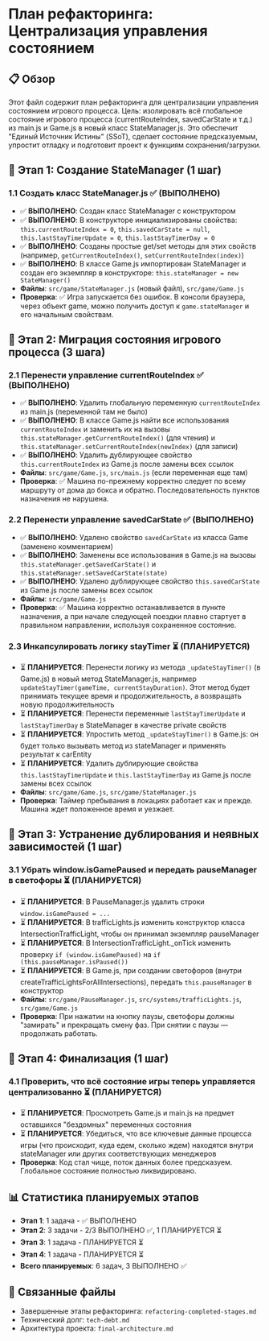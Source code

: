 # План рефакторинга: Централизация управления состоянием

## 📋 Обзор
Этот файл содержит план рефакторинга для централизации управления состоянием игрового процесса. Цель: изолировать всё глобальное состояние игрового процесса (currentRouteIndex, savedCarState и т.д.) из main.js и Game.js в новый класс StateManager.js. Это обеспечит "Единый Источник Истины" (SSoT), сделает состояние предсказуемым, упростит отладку и подготовит проект к функциям сохранения/загрузки.

## 🎯 Этап 1: Создание StateManager (1 шаг)

### 1.1 Создать класс StateManager.js ✅ (ВЫПОЛНЕНО)
- ✅ **ВЫПОЛНЕНО**: Создан класс StateManager с конструктором
- ✅ **ВЫПОЛНЕНО**: В конструкторе инициализированы свойства: `this.currentRouteIndex = 0`, `this.savedCarState = null`, `this.lastStayTimerUpdate = 0`, `this.lastStayTimerDay = 0`
- ✅ **ВЫПОЛНЕНО**: Созданы простые get/set методы для этих свойств (например, `getCurrentRouteIndex()`, `setCurrentRouteIndex(index)`)
- ✅ **ВЫПОЛНЕНО**: В классе Game.js импортирован StateManager и создан его экземпляр в конструкторе: `this.stateManager = new StateManager()`
- **Файлы**: `src/game/StateManager.js` (новый файл), `src/game/Game.js`
- **Проверка**: ✅ Игра запускается без ошибок. В консоли браузера, через объект game, можно получить доступ к `game.stateManager` и его начальным свойствам.

## 🎯 Этап 2: Миграция состояния игрового процесса (3 шага)

### 2.1 Перенести управление currentRouteIndex ✅ (ВЫПОЛНЕНО)
- ✅ **ВЫПОЛНЕНО**: Удалить глобальную переменную `currentRouteIndex` из main.js (переменной там не было)
- ✅ **ВЫПОЛНЕНО**: В классе Game.js найти все использования `currentRouteIndex` и заменить их на вызовы `this.stateManager.getCurrentRouteIndex()` (для чтения) и `this.stateManager.setCurrentRouteIndex(newIndex)` (для записи)
- ✅ **ВЫПОЛНЕНО**: Удалить дублирующее свойство `this.currentRouteIndex` из Game.js после замены всех ссылок
- **Файлы**: `src/game/Game.js`, `src/main.js` (если переменная еще там)
- **Проверка**: ✅ Машина по-прежнему корректно следует по всему маршруту от дома до бокса и обратно. Последовательность пунктов назначения не нарушена.

### 2.2 Перенести управление savedCarState ✅ (ВЫПОЛНЕНО)
- ✅ **ВЫПОЛНЕНО**: Удалено свойство `savedCarState` из класса Game (заменено комментарием)
- ✅ **ВЫПОЛНЕНО**: Заменены все использования в Game.js на вызовы `this.stateManager.getSavedCarState()` и `this.stateManager.setSavedCarState(state)`
- ✅ **ВЫПОЛНЕНО**: Удалено дублирующее свойство `this.savedCarState` из Game.js после замены всех ссылок
- **Файлы**: `src/game/Game.js`
- **Проверка**: ✅ Машина корректно останавливается в пункте назначения, а при начале следующей поездки плавно стартует в правильном направлении, используя сохраненное состояние.

### 2.3 Инкапсулировать логику stayTimer ⏳ (ПЛАНИРУЕТСЯ)
- ⏳ **ПЛАНИРУЕТСЯ**: Перенести логику из метода `_updateStayTimer()` (в Game.js) в новый метод StateManager.js, например `updateStayTimer(gameTime, currentStayDuration)`. Этот метод будет принимать текущее время и продолжительность, а возвращать новую продолжительность
- ⏳ **ПЛАНИРУЕТСЯ**: Перенести переменные `lastStayTimerUpdate` и `lastStayTimerDay` в StateManager в качестве private свойств
- ⏳ **ПЛАНИРУЕТСЯ**: Упростить метод `_updateStayTimer()` в Game.js: он будет только вызывать метод из stateManager и применять результат к carEntity
- ⏳ **ПЛАНИРУЕТСЯ**: Удалить дублирующие свойства `this.lastStayTimerUpdate` и `this.lastStayTimerDay` из Game.js после замены всех ссылок
- **Файлы**: `src/game/Game.js`, `src/game/StateManager.js`
- **Проверка**: Таймер пребывания в локациях работает как и прежде. Машина ждет положенное время и уезжает.

## 🎯 Этап 3: Устранение дублирования и неявных зависимостей (1 шаг)

### 3.1 Убрать window.isGamePaused и передать pauseManager в светофоры ⏳ (ПЛАНИРУЕТСЯ)
- ⏳ **ПЛАНИРУЕТСЯ**: В PauseManager.js удалить строки `window.isGamePaused = ...`
- ⏳ **ПЛАНИРУЕТСЯ**: В trafficLights.js изменить конструктор класса IntersectionTrafficLight, чтобы он принимал экземпляр pauseManager
- ⏳ **ПЛАНИРУЕТСЯ**: В IntersectionTrafficLight._onTick изменить проверку `if (window.isGamePaused)` на `if (this.pauseManager.isPaused())`
- ⏳ **ПЛАНИРУЕТСЯ**: В Game.js, при создании светофоров (внутри createTrafficLightsForAllIntersections), передать `this.pauseManager` в конструктор
- **Файлы**: `src/game/PauseManager.js`, `src/systems/trafficLights.js`, `src/game/Game.js`
- **Проверка**: При нажатии на кнопку паузы, светофоры должны "замирать" и прекращать смену фаз. При снятии с паузы — продолжать работать.

## 🎯 Этап 4: Финализация (1 шаг)

### 4.1 Проверить, что всё состояние игры теперь управляется централизованно ⏳ (ПЛАНИРУЕТСЯ)
- ⏳ **ПЛАНИРУЕТСЯ**: Просмотреть Game.js и main.js на предмет оставшихся "бездомных" переменных состояния
- ⏳ **ПЛАНИРУЕТСЯ**: Убедиться, что все ключевые данные процесса игры (что происходит, куда едем, сколько ждем) находятся внутри stateManager или других соответствующих менеджеров
- **Проверка**: Код стал чище, поток данных более предсказуем. Глобальное состояние полностью ликвидировано.

## 📊 Статистика планируемых этапов
- **Этап 1**: 1 задача - ✅ ВЫПОЛНЕНО
- **Этап 2**: 3 задачи - 2/3 ВЫПОЛНЕНО ✅, 1 ПЛАНИРУЕТСЯ ⏳  
- **Этап 3**: 1 задача - ПЛАНИРУЕТСЯ ⏳
- **Этап 4**: 1 задача - ПЛАНИРУЕТСЯ ⏳
- **Всего планируемых**: 6 задач, 3 ВЫПОЛНЕНО ✅

## 🔗 Связанные файлы
- Завершенные этапы рефакторинга: `refactoring-completed-stages.md`
- Технический долг: `tech-debt.md`
- Архитектура проекта: `final-architecture.md`
